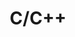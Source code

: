 ---
title: C/C++
list:
  collection: projects
  filter: "item.experience.languages contains 'c++'"
---